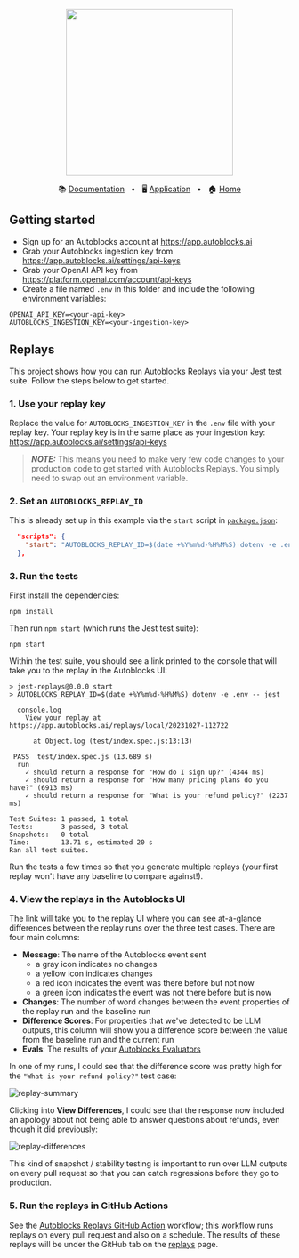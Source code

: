 <!-- banner start -->
<p align="center">
  <img src="https://app.autoblocks.ai/images/logo.png" width="300px">
</p>

<p align="center">
  📚
  <a href="https://docs.autoblocks.ai/">Documentation</a>
  &nbsp;
  •
  &nbsp;
  🖥️
  <a href="https://app.autoblocks.ai/">Application</a>
  &nbsp;
  •
  &nbsp;
  🏠
  <a href="https://www.autoblocks.ai/">Home</a>
</p>
<!-- banner end -->

<!-- getting started start -->

## Getting started

- Sign up for an Autoblocks account at https://app.autoblocks.ai
- Grab your Autoblocks ingestion key from https://app.autoblocks.ai/settings/api-keys
- Grab your OpenAI API key from https://platform.openai.com/account/api-keys
- Create a file named `.env` in this folder and include the following environment variables:

```
OPENAI_API_KEY=<your-api-key>
AUTOBLOCKS_INGESTION_KEY=<your-ingestion-key>
```

<!-- getting started end -->

## Replays

This project shows how you can run Autoblocks Replays via your [Jest](https://jestjs.io/) test suite. Follow the steps below to get started.

### 1. Use your replay key

Replace the value for `AUTOBLOCKS_INGESTION_KEY` in the `.env` file with your replay key. Your replay key is in the same place as your
ingestion key: https://app.autoblocks.ai/settings/api-keys

> **_NOTE:_** This means you need to make very few code changes to your production code to get started with Autoblocks Replays. You simply need to swap out an environment variable.

### 2. Set an `AUTOBLOCKS_REPLAY_ID`

This is already set up in this example via the `start` script in [`package.json`](./package.json):

```json
  "scripts": {
    "start": "AUTOBLOCKS_REPLAY_ID=$(date +%Y%m%d-%H%M%S) dotenv -e .env -- jest"
  },
```

### 3. Run the tests

First install the dependencies:

```
npm install
```

Then run `npm start` (which runs the Jest test suite):

```
npm start
```

Within the test suite, you should see a link printed to the console that will take you to the replay in the Autoblocks UI:

```
> jest-replays@0.0.0 start
> AUTOBLOCKS_REPLAY_ID=$(date +%Y%m%d-%H%M%S) dotenv -e .env -- jest

  console.log
    View your replay at https://app.autoblocks.ai/replays/local/20231027-112722

      at Object.log (test/index.spec.js:13:13)

 PASS  test/index.spec.js (13.689 s)
  run
    ✓ should return a response for "How do I sign up?" (4344 ms)
    ✓ should return a response for "How many pricing plans do you have?" (6913 ms)
    ✓ should return a response for "What is your refund policy?" (2237 ms)

Test Suites: 1 passed, 1 total
Tests:       3 passed, 3 total
Snapshots:   0 total
Time:        13.71 s, estimated 20 s
Ran all test suites.
```

Run the tests a few times so that you generate multiple replays (your first replay won't have any baseline to compare against!).

### 4. View the replays in the Autoblocks UI

The link will take you to the replay UI where you can see at-a-glance differences between the replay runs over the three test cases. There are four main columns:

- **Message**: The name of the Autoblocks event sent
  - a gray icon indicates no changes
  - a yellow icon indicates changes
  - a red icon indicates the event was there before but not now
  - a green icon indicates the event was not there before but is now
- **Changes**: The number of word changes between the event properties of the replay run and the baseline run
- **Difference Scores**: For properties that we've detected to be LLM outputs, this column will show you a difference score between the value from the baseline run and the current run
- **Evals**: The results of your [Autoblocks Evaluators](https://docs.autoblocks.ai/features/evaluators)

In one of my runs, I could see that the difference score was pretty high for the `"What is your refund policy?"` test case:

![replay-summary](https://github.com/autoblocksai/autoblocks-examples/assets/7498009/cb99858a-8f94-4bd9-b8b4-893e32097642)

Clicking into **View Differences**, I could see that the response now included an apology about not being able to answer questions about refunds, even though it did previously:

![replay-differences](https://github.com/autoblocksai/autoblocks-examples/assets/7498009/53b33ed5-fe8e-44cf-ac07-c2f315ecb4b9)

This kind of snapshot / stability testing is important to run over LLM outputs on every pull request so that you can catch regressions before they go to production.

### 5. Run the replays in GitHub Actions

See the [Autoblocks Replays GitHub Action](/.github/workflows/autoblocks-replays.yml) workflow; this workflow runs replays on every pull request and also on a schedule. The results of these replays will be under the GitHub tab on the [replays](https://app.autoblocks.ai/replays) page.
